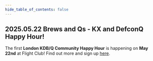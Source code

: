 ```yaml
---
hide_table_of_contents: false
---
```


## 2025.05.22 Brews and Qs - KX and DefconQ Happy Hour!

The first **London KDB/Q Community Happy Hour** is happening on **May 22nd** at Flight Club!
Find out more and sign up [here](https://www.defconq.tech/blog/Brews%20and%20Qs%20-%20KX%20and%20DefconQ%20Happy%20Hour!).


